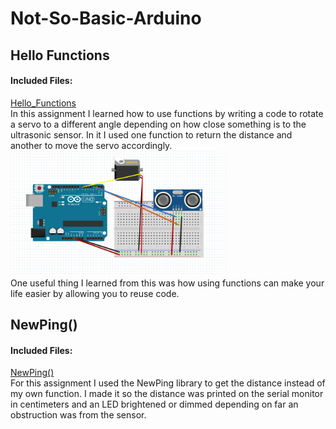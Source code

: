 # Not-So-Basic-Arduino

## Hello Functions
#### Included Files:
<a href="Hello_Functions">Hello_Functions</a> <br/>
In this assignment I learned how to use functions by writing a code to rotate a servo to a different angle depending on how close something is to the ultrasonic sensor. In it I used one function to return the distance and another to move the servo accordingly. <br/>
<IMG SRC="FritzingDiagrams/Hello_FunctionsScreenshot.PNG"  width="345" height="200">
<br/>
One useful thing I learned from this was how using functions can make your life easier by allowing you to reuse code.

## NewPing()
#### Included Files:
<a href="NewPing()">NewPing()</a> <br/>
For this assignment I used the NewPing library to get the distance instead of my own function. I made it so the distance was printed on the serial monitor in centimeters and an LED brightened or dimmed depending on far an obstruction was from the sensor.

